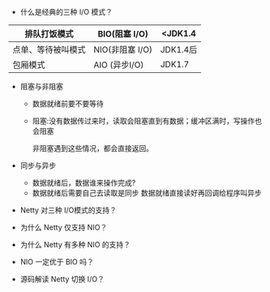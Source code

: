 - 什么是经典的三种 I/O 模式？

| 排队打饭模式       | BIO(阻塞 I/O)   | <JDK1.4  |
| ------------------ | --------------- | -------- |
| 点单、等待被叫模式 | NIO(非阻塞 I/O) | JDK1.4后 |
| 包厢模式           | AIO (异步I/O)   | JDK1.7   |

- 阻塞与非阻塞

  - 数据就绪前要不要等待

  - 阻塞:没有数据传过来时，读取会阻塞直到有数据；缓冲区满时，写操作也会阻塞

    非阻塞遇到这些情况，都会直接返回。

- 同步与异步

  - 数据就绪后，数据谁来操作完成?
  - 数据就绪后需要自己去读取是同步 数据就绪直接读好再回调给程序叫异步

- Netty 对三种 I/O模式的支持？
- 为什么 Netty 仅支持 NIO？
- 为什么 Netty 有多种 NIO 的支持？
- NIO 一定优于 BIO 吗？
- 源码解读 Netty 切换 I/O？

